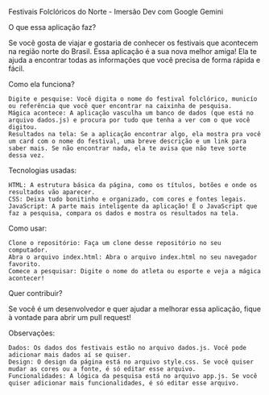 Festivais Folclóricos do Norte - Imersão Dev com Google Gemini

O que essa aplicação faz?

Se você gosta de viajar e gostaria de conhecer os festivais que acontecem na região norte do Brasil. Essa aplicação é a sua nova melhor amiga! Ela te ajuda a encontrar todas as informações que você precisa de forma rápida e fácil.

Como ela funciona?

    Digite e pesquise: Você digita o nome do festival folclórico, municío ou referência que você quer encontrar na caixinha de pesquisa.
    Mágica acontece: A aplicação vasculha um banco de dados (que está no arquivo dados.js) e procura por tudo que tenha a ver com o que você digitou.
    Resultados na tela: Se a aplicação encontrar algo, ela mostra pra você um card com o nome do festival, uma breve descrição e um link para saber mais. Se não encontrar nada, ela te avisa que não teve sorte dessa vez.

Tecnologias usadas:

    HTML: A estrutura básica da página, como os títulos, botões e onde os resultados vão aparecer.
    CSS: Deixa tudo bonitinho e organizado, com cores e fontes legais.
    JavaScript: A parte mais inteligente da aplicação! É o JavaScript que faz a pesquisa, compara os dados e mostra os resultados na tela.

Como usar:

    Clone o repositório: Faça um clone desse repositório no seu computador.
    Abra o arquivo index.html: Abra o arquivo index.html no seu navegador favorito.
    Comece a pesquisar: Digite o nome do atleta ou esporte e veja a mágica acontecer!

Quer contribuir?

Se você é um desenvolvedor e quer ajudar a melhorar essa aplicação, fique à vontade para abrir um pull request!

Observações:

    Dados: Os dados dos festivais estão no arquivo dados.js. Você pode adicionar mais dados aí se quiser.
    Design: O design da página está no arquivo style.css. Se você quiser mudar as cores ou a fonte, é só editar esse arquivo.
    Funcionalidades: A lógica da pesquisa está no arquivo app.js. Se você quiser adicionar mais funcionalidades, é só editar esse arquivo.
